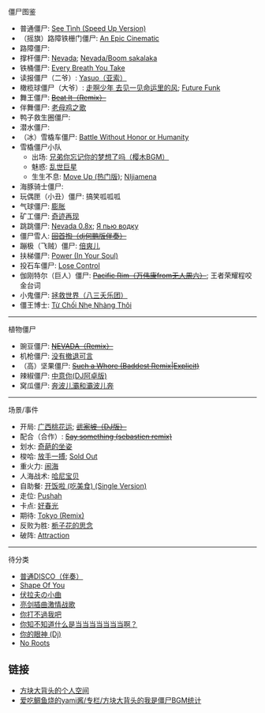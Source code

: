 僵尸图鉴
- 普通僵尸: [See Tình (Speed Up Version)](https://www.bilibili.com/video/BV1wv4y1u7xq/)
- （摇旗）路障铁栅门僵尸: [An Epic Cinematic](https://www.bilibili.com/video/BV1mC4y1A7Ym/)
- 路障僵尸: 
- 撑杆僵尸: [Nevada](https://www.bilibili.com/video/BV1wx411H7GS/); [Nevada/Boom sakalaka](https://www.bilibili.com/video/BV1mD4y1U7F4/)
- 铁桶僵尸: [Every Breath You Take](https://www.bilibili.com/video/BV1mf4y1w7LU/)
- 读报僵尸（二爷）: [Yasuo（亚索）](https://www.bilibili.com/video/BV1HJ411X7V7/)
- 橄榄球僵尸（大爷）: [走啊少年 去见一见命运里的风](https://www.bilibili.com/video/BV1m94y1a7KK/); [Future Funk](https://www.bilibili.com/video/BV1jJ411p7o8/)
- 舞王僵尸: [~~Beat It（Remix）~~](https://www.bilibili.com/video/BV1aZ4y1H7CK/)
- 伴舞僵尸: [老母鸡之歌](https://www.bilibili.com/video/BV1pa4y157ua/)
- 鸭子救生圈僵尸: 
- 潜水僵尸: 
- （冰）雪橇车僵尸: [Battle Without Honor or Humanity](https://www.bilibili.com/video/BV1jA4y197xB/)
- 雪橇僵尸小队
  - 出场: [兄弟你忘记你的梦想了吗（樱木BGM）](https://www.kugou.com/mixsong/4xos6q65.html)
  - 魅惑: [乱世巨星](https://www.bilibili.com/video/BV1Rx411t7wA/)
  - 生生不息: [Move Up (热门版)](https://www.bilibili.com/video/BV1yL4y1c7y7/); [NIjiamena](https://www.bilibili.com/video/BV1iC4y1u7kn/)
- 海豚骑士僵尸: 
- 玩偶匣（小丑）僵尸: 搞笑呱呱呱
- 气球僵尸: [膨胀](https://www.bilibili.com/video/BV14s411A7iK/)
- 矿工僵尸: [奇迹再现](https://www.bilibili.com/video/BV183411b7AH/)
- 跳跳僵尸: [Nevada 0.8x](https://www.bilibili.com/video/BV1Eb4y1V72k/); [Я пью водку](https://www.bilibili.com/video/BV1vL411t7yX/)
- 僵尸雪人: [~~回首掏（dj何鹏版伴奏）~~](https://www.bilibili.com/video/BV1J54y1z7g5/)
- 蹦极（飞贼）僵尸: [倍爽儿](https://www.bilibili.com/video/BV1qU4y1H7Xv/)
- 扶梯僵尸: [Power (In Your Soul)](https://www.bilibili.com/video/BV1jM4y157bq/)
- 投石车僵尸: [Lose Control](https://www.bilibili.com/video/BV1go4y1w7BT/)
- 伽刚特尔（巨人）僵尸: [~~Pacific Rim（万伟康from无人周六）~~](https://www.bilibili.com/video/BV1B7411d7vj/); 王者荣耀程咬金台词
- 小鬼僵尸: [拯救世界（八三夭乐团）](https://www.bilibili.com/video/BV1gT4y1V7ap?p=3)
- 僵王博士: [Từ Chối Nhẹ Nhàng Thôi](https://www.bilibili.com/video/BV1KY411L7Nj/)

---
植物僵尸
- 豌豆僵尸: [~~NEVADA（Remix）~~](https://www.bilibili.com/video/BV1wx411H7GS/)
- 机枪僵尸: [没有撤退可言](https://www.bilibili.com/video/BV1VJ411h7FE/)
- （高）坚果僵尸: [~~Such a Whore (Baddest Remix|Explicit)~~](https://www.bilibili.com/video/BV18M411s79U/)
- 辣椒僵尸: [中意你(DJ阿卓版)](https://www.bilibili.com/video/BV1vG41157W2/)
- 窝瓜僵尸: [奔波儿灞和灞波儿奔](https://www.bilibili.com/video/BV14t41117Zz/)

---
场景/事件
- 开局: [广西桃花运](https://www.bilibili.com/video/BV1JQ4y1a79X/); [~~武家坡（DJ版）~~](https://www.bilibili.com/video/BV1Nu4y1a7nc/)
- 配合（合作）: [~~Say something (sebastien remix)~~](https://www.bilibili.com/video/BV1tP4y1M7Ns/)
- 划水: [奇葩的坐姿](https://music.163.com/#/song?id=2036035878)
- 梭哈: [放手一搏](https://www.bilibili.com/video/BV1X3411V7wj/); [Sold Out](https://www.bilibili.com/video/BV1Xx411s7AH/)
- 重火力: [闹海](https://www.bilibili.com/video/BV1hV411j7tm/)
- 人海战术: [哈尼宝贝](https://www.bilibili.com/video/BV1wg4y1c7wk/)
- 自助餐: [开饭啦 (吃美食) (Single Version)](https://www.bilibili.com/video/BV1FA411o7EB/)
- 走位: [Pushah](https://music.163.com/#/song?id=479979593)
- 卡点: [好春光](https://www.bilibili.com/video/BV1Bm4y1Q7zW/)
- 期待: [Tokyo (Remix)](https://www.bilibili.com/video/BV1CZ4y1t7w8/)
- 反败为胜: [栀子花的思念](https://www.bilibili.com/video/BV1AP411f7UZ/)
- 破阵: [Attraction](https://www.bilibili.com/video/BV1dx411P7fC/)

---
待分类
- [普通DISCO（伴奏）](https://www.bilibili.com/video/BV1vW411G71B/)
- [Shape Of You](https://www.bilibili.com/video/BV1bx41117rd/)
- [伏拉夫の小曲](https://www.bilibili.com/video/BV18h411N7mf/)
- [亮剑插曲激情战歌](https://www.kugou.com/share/doOixb5BfV2.html?id=doOixb5BfV2)
- [你打不過我吧](https://www.bilibili.com/video/BV1Eb411w7E6/)
- [你知不知道什么是当当当当当当当啊？](https://www.bilibili.com/video/BV1v4411F76B/)
- [你的眼神 (Dj)](https://www.bilibili.com/video/BV1WV4y1W7xR/)
- [No Roots](https://www.bilibili.com/video/BV1QU4y1K7m7/)


## 链接
- [方块大背头的个人空间](https://space.bilibili.com/472287931)
- [爱吃鲷鱼烧的yami酱/专栏/方块大背头的我是僵尸BGM统计](https://www.bilibili.com/read/cv27335347/)

